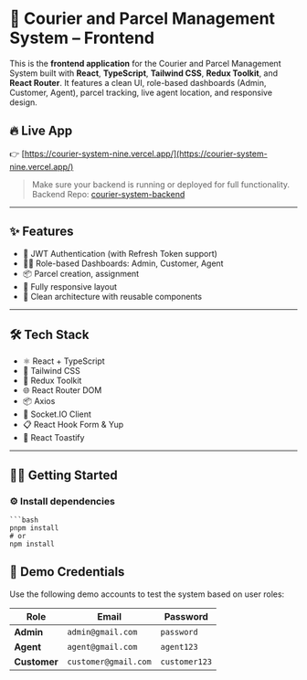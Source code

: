 # 🚚 Courier and Parcel Management System – Frontend

This is the **frontend application** for the Courier and Parcel Management System built with **React**, **TypeScript**, **Tailwind CSS**, **Redux Toolkit**, and **React Router**. It features a clean UI, role-based dashboards (Admin, Customer, Agent), parcel tracking, live agent location, and responsive design.

## 🔥 Live App

👉 [https://courier-system-nine.vercel.app/](https://courier-system-nine.vercel.app/)

> Make sure your backend is running or deployed for full functionality.  
> Backend Repo: [courier-system-backend](https://github.com/Md-Solaiman-Ovi/courier-system-backend)

---

## ✨ Features

- 🔐 JWT Authentication (with Refresh Token support)
- 👨‍💼 Role-based Dashboards: Admin, Customer, Agent
- 📦 Parcel creation, assignment
- 📱 Fully responsive layout
- 🧠 Clean architecture with reusable components

---

## 🛠 Tech Stack

- ⚛️ React + TypeScript
- 🎨 Tailwind CSS
- 🔄 Redux Toolkit
- 🌐 React Router DOM
- 📦 Axios
- 📡 Socket.IO Client
- 📋 React Hook Form & Yup
- 🔔 React Toastify

---

## 🧑‍💻 Getting Started

### ⚙️ Install dependencies
    
    ```bash
    pnpm install
    # or
    npm install
## 🔐 Demo Credentials

Use the following demo accounts to test the system based on user roles:

| Role     | Email                   | Password   |
|----------|-------------------------|------------|
| **Admin**    | `admin@gmail.com`     | `password`  |
| **Agent**    | `agent@gmail.com`     | `agent123`  |
| **Customer** | `customer@gmail.com`  | `customer123` |


